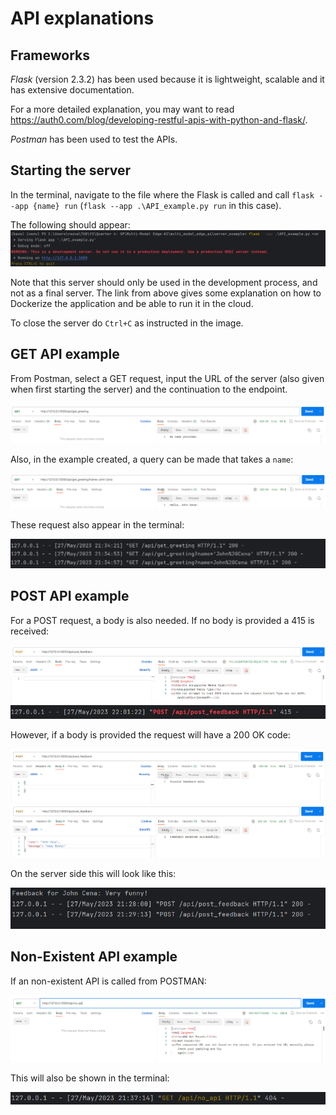 # API explanations

## Frameworks

*Flask* (version 2.3.2) has been used because it is lightweight, scalable and it has extensive documentation.

For a more detailed explanation, you may want to read https://auth0.com/blog/developing-restful-apis-with-python-and-flask/.

*Postman* has been used to test the APIs.

## Starting the server

In the terminal, navigate to the file where the Flask is called and call `flask --app {name} run` (`flask --app .\API_example.py run` in this case). 

The following should appear:
 ![Running Server](screenshots/run_server.png)

Note that this server should only be used in the development process, and not as a final server. The link from above gives some explanation on how to Dockerize the application and be able to run it in the cloud.

To close the server do `Ctrl+C` as instructed in the image.

## GET API example

From Postman, select a GET request, input the URL of the server (also given when first starting the server) and the continuation to the endpoint.

 ![GET request example](screenshots/get_greeting_no_name.png)

Also, in the example created, a query can be made that takes a `name`:

 ![GET query example](screenshots/get_greeting_name.png)

These request also appear in the terminal:

 ![Server log for GET requests](screenshots/server_log.png)


## POST API example

For a POST request, a body is also needed. If no body is provided a 415 is received:

 ![POST no body](screenshots/post_feedback_no_body.png)
 ![Server log POST request no body](screenshots/server_log_post_feedback_no_body.png)
 

However, if a body is provided the request will have a 200 OK code:

 ![POST no content body](screenshots/post_feedback_nocontent_body.png)
 ![POST with body](screenshots/post_feedback_with_body.png)

On the server side this will look like this:

 ![Server Log POST request](screenshots/server_log_post_feedback.png)

## Non-Existent API example

If an non-existent API is called from POSTMAN:

 ![Non existent API](screenshots/no_api.png)

This will also be shown in the terminal:

 ![Server log](screenshots/server_log_no_api.png)

